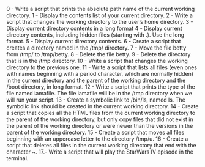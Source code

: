 0 - Write a script that prints the absolute path name of the current working directory. 
1 - Display the contents list of your current directory. 
2 - Write a script that changes the working directory to the user’s home directory. 
3 - Display current directory contents in a long format 4 - Display current directory contents, including hidden files (starting with .). Use the long format. 
5 - Display current directory contents. 
6 - Create a script that creates a directory named in the /tmp/ directory. 
7 - Move the file betty from /tmp/ to /tmp/betty. 
8 - Delete the file betty. 9 - Delete the directory that is in the /tmp directory. 
10 - Write a script that changes the working directory to the previous one. 
11 - Write a script that lists all files (even ones with names beginning with a period character, which are normally hidden) in the current directory and the parent of the working directory and the /boot directory, in long format. 
12 - Write a script that prints the type of the file named iamafile. The file iamafile will be in the /tmp directory when we will run your script. 
13 - Create a symbolic link to /bin/ls, named ls. The symbolic link should be created in the current working directory. 
14 - Create a script that copies all the HTML files from the current working directory to the parent of the working directory, but only copy files that did not exist in the parent of the working directory or were newer than the versions in the parent of the working directory. 
15 - Create a script that moves all files beginning with an uppercase letter to the directory /tmp/u. 
16 - Create a script that deletes all files in the current working directory that end with the character ~. 
17.- Write a script that will play the StarWars IV episode in the terminal.
